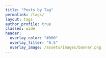 ```yaml
---
title: "Posts by Tag"
permalink: /tags/
layout: tags
author_profile: true
classes: wide
header:
  overlay_color: "#000"
  overlay_filter: "0.5"
  overlay_image: /assets/images/banner.png
---
```

